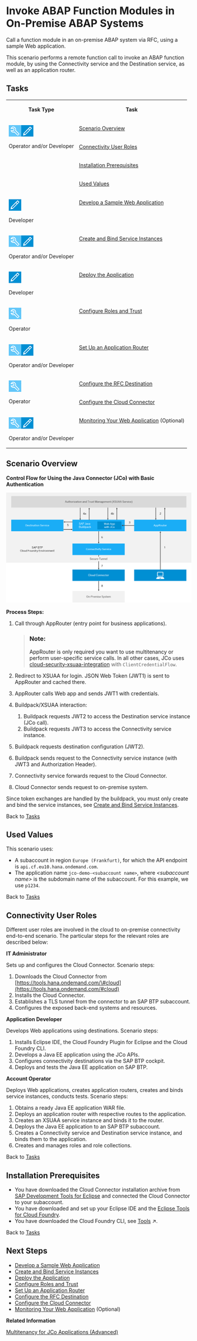 <!-- loiobfcb54ca058f4b1dafd26e438ff1e2f4 -->

# Invoke ABAP Function Modules in On-Premise ABAP Systems

Call a function module in an on-premise ABAP system via RFC, using a sample Web application.

This scenario performs a remote function call to invoke an ABAP function module, by using the Connectivity service and the Destination service, as well as an application router.



<a name="loiobfcb54ca058f4b1dafd26e438ff1e2f4__tasks_tutorial_rfc"/>

## Tasks


<table>
<tr>
<th valign="top">

Task Type

</th>
<th valign="top">

Task

</th>
</tr>
<tr>
<td valign="top" rowspan="4">

![](images/CS_TASK_Admin_Dev_7c2c6d8.png)

Operator and/or Developer

</td>
<td valign="top">

[Scenario Overview](invoke-abap-function-modules-in-on-premise-abap-systems-bfcb54c.md#loiobfcb54ca058f4b1dafd26e438ff1e2f4__Scenario) 

</td>
</tr>
<tr>
<td valign="top">

[Connectivity User Roles](invoke-abap-function-modules-in-on-premise-abap-systems-bfcb54c.md#loiobfcb54ca058f4b1dafd26e438ff1e2f4__Roles) 

</td>
</tr>
<tr>
<td valign="top">

[Installation Prerequisites](invoke-abap-function-modules-in-on-premise-abap-systems-bfcb54c.md#loiobfcb54ca058f4b1dafd26e438ff1e2f4__Install) 

</td>
</tr>
<tr>
<td valign="top">

[Used Values](invoke-abap-function-modules-in-on-premise-abap-systems-bfcb54c.md#loiobfcb54ca058f4b1dafd26e438ff1e2f4__values) 

</td>
</tr>
<tr>
<td valign="top">

![](images/CS_TASK_Dev_a4c82d5.png)

Developer

</td>
<td valign="top">

[Develop a Sample Web Application](develop-a-sample-web-application-7808d1d.md) 

</td>
</tr>
<tr>
<td valign="top">

![](images/CS_TASK_Admin_Dev_7c2c6d8.png)

Operator and/or Developer

</td>
<td valign="top">

[Create and Bind Service Instances](create-and-bind-service-instances-6dd5e26.md) 

</td>
</tr>
<tr>
<td valign="top">

![](images/CS_TASK_Dev_a4c82d5.png)

Developer

</td>
<td valign="top">

[Deploy the Application](deploy-the-application-9d19a9d.md) 

</td>
</tr>
<tr>
<td valign="top">

![](images/CS_TASK_Admin_219b363.png)

Operator

</td>
<td valign="top">

[Configure Roles and Trust](configure-roles-and-trust-e862ab7.md) 

</td>
</tr>
<tr>
<td valign="top">

![](images/CS_TASK_Admin_Dev_7c2c6d8.png)

Operator and/or Developer

</td>
<td valign="top">

[Set Up an Application Router](set-up-an-application-router-b14eeb9.md) 

</td>
</tr>
<tr>
<td valign="top" rowspan="2">

![](images/CS_TASK_Admin_219b363.png)

Operator

</td>
<td valign="top">

[Configure the RFC Destination](configure-the-rfc-destination-296f457.md) 

</td>
</tr>
<tr>
<td valign="top">

[Configure the Cloud Connector](configure-the-cloud-connector-783a96e.md) 

</td>
</tr>
<tr>
<td valign="top">

![](images/CS_TASK_Admin_Dev_7c2c6d8.png)

Operator and/or Developer

</td>
<td valign="top">

[Monitoring Your Web Application](monitoring-your-web-application-e2ce724.md) \(Optional\)

</td>
</tr>
</table>



<a name="loiobfcb54ca058f4b1dafd26e438ff1e2f4__Scenario"/>

## Scenario Overview

**Control Flow for Using the Java Connector \(JCo\) with Basic Authentication**

![](images/CS_CF_RFC_Tutorial_-_Scenario_cfadd39.png)

**Process Steps:**

1.  Call through AppRouter \(entry point for business applications\).

    > ### Note:  
    > AppRouter is only required you want to use multitenancy or perform user-specific service calls. In all other cases, JCo uses [cloud-security-xsuaa-integration](https://github.com/SAP/cloud-security-xsuaa-integration/tree/master/token-client) with `ClientCredentialFlow`.

2.  Redirect to XSUAA for login. JSON Web Token \(JWT1\) is sent to AppRouter and cached there.
3.  AppRouter calls Web app and sends JWT1 with credentials.
4.  Buildpack/XSUAA interaction:
    1.  Buildpack requests JWT2 to access the Destination service instance \(JCo call\).
    2.  Buildpack requests JWT3 to access the Connectivity service instance.

5.  Buildpack requests destination configuration \(JWT2\).
6.  Buildpack sends request to the Connectivity service instance \(with JWT3 and Authorization Header\).
7.  Connectivity service forwards request to the Cloud Connector.
8.  Cloud Connector sends request to on-premise system.

Since token exchanges are handled by the buildpack, you must only create and bind the service instances, see [Create and Bind Service Instances](create-and-bind-service-instances-6dd5e26.md).

Back to [Tasks](invoke-abap-function-modules-in-on-premise-abap-systems-bfcb54c.md#loiobfcb54ca058f4b1dafd26e438ff1e2f4__tasks_tutorial_rfc)



<a name="loiobfcb54ca058f4b1dafd26e438ff1e2f4__values"/>

## Used Values

This scenario uses:

-   A subaccount in region `Europe (Frankfurt)`, for which the API endpoint is `api.cf.eu10.hana.ondemand.com`.
-   The application name `jco-demo-<subaccount name>`, where *<subaccount name\>* is the subdomain name of the subaccount. For this example, we use `p1234`.

Back to [Tasks](invoke-abap-function-modules-in-on-premise-abap-systems-bfcb54c.md#loiobfcb54ca058f4b1dafd26e438ff1e2f4__tasks_tutorial_rfc)



<a name="loiobfcb54ca058f4b1dafd26e438ff1e2f4__Roles"/>

## Connectivity User Roles

Different user roles are involved in the cloud to on-premise connectivity end-to-end scenario. The particular steps for the relevant roles are described below:

**IT Administrator**

Sets up and configures the Cloud Connector. Scenario steps:

1.  Downloads the Cloud Connector from [https://tools.hana.ondemand.com/\#cloud](https://tools.hana.ondemand.com/#cloud)
2.  Installs the Cloud Connector.
3.  Establishes a TLS tunnel from the connector to an SAP BTP subaccount.
4.  Configures the exposed back-end systems and resources.

**Application Developer**

Develops Web applications using destinations. Scenario steps:

1.  Installs Eclipse IDE, the Cloud Foundry Plugin for Eclipse and the Cloud Foundry CLI.
2.  Develops a Java EE application using the JCo APIs.
3.  Configures connectivity destinations via the SAP BTP cockpit.
4.  Deploys and tests the Java EE application on SAP BTP.

**Account Operator**

Deploys Web applications, creates application routers, creates and binds service instances, conducts tests. Scenario steps:

1.  Obtains a ready Java EE application WAR file.
2.  Deploys an application router with respective routes to the application.
3.  Creates an XSUAA service instance and binds it to the router.
4.  Deploys the Java EE application to an SAP BTP subaccount.
5.  Creates a Connectivity service and Destination service instance, and binds them to the application.
6.  Creates and manages roles and role collections.

Back to [Tasks](invoke-abap-function-modules-in-on-premise-abap-systems-bfcb54c.md#loiobfcb54ca058f4b1dafd26e438ff1e2f4__tasks_tutorial_rfc)



<a name="loiobfcb54ca058f4b1dafd26e438ff1e2f4__Install"/>

## Installation Prerequisites

-   You have downloaded the Cloud Connector installation archive from [SAP Development Tools for Eclipse](https://tools.hana.ondemand.com/#cloud) and connected the Cloud Connector to your subaccount.
-   You have downloaded and set up your Eclipse IDE and the [Eclipse Tools for Cloud Foundry](https://projects.eclipse.org/projects/ecd.cft).
-   You have downloaded the Cloud Foundry CLI, see [Tools](https://help.sap.com/viewer/65de2977205c403bbc107264b8eccf4b/Cloud/en-US/abcae5b568c94e5391a74d15f5db9213.html "SAP BTP includes many tools to help you develop and manage applications, and connect them to your on-premise systems.") :arrow_upper_right:.

Back to [Tasks](invoke-abap-function-modules-in-on-premise-abap-systems-bfcb54c.md#loiobfcb54ca058f4b1dafd26e438ff1e2f4__tasks_tutorial_rfc)



<a name="loiobfcb54ca058f4b1dafd26e438ff1e2f4__section_xsy_nkc_cgb"/>

## Next Steps

-   [Develop a Sample Web Application](develop-a-sample-web-application-7808d1d.md)
-   [Create and Bind Service Instances](create-and-bind-service-instances-6dd5e26.md)
-   [Deploy the Application](deploy-the-application-9d19a9d.md)
-   [Configure Roles and Trust](configure-roles-and-trust-e862ab7.md)
-   [Set Up an Application Router](set-up-an-application-router-b14eeb9.md)
-   [Configure the RFC Destination](configure-the-rfc-destination-296f457.md)
-   [Configure the Cloud Connector](configure-the-cloud-connector-783a96e.md)
-   [Monitoring Your Web Application](monitoring-your-web-application-e2ce724.md) \(Optional\)

**Related Information**  


[Multitenancy for JCo Applications \(Advanced\)](multitenancy-for-jco-applications-advanced-93c1e03.md "Learn about the required steps to make your JCo application tenant-aware.")

